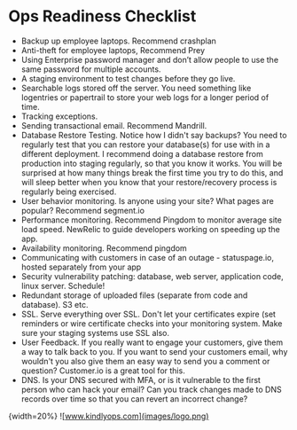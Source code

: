 # Ops Readiness Checklist  
+ Backup up employee laptops. Recommend crashplan
+ Anti-theft for employee laptops, Recommend Prey
+ Using Enterprise password manager and don’t allow people to use the same password for multiple accounts.
+ A staging environment to test changes before they go live.
+ Searchable logs stored off the server. You need something like logentries or papertrail to store your web logs for a longer period of time.
+ Tracking exceptions.
+ Sending transactional email. Recommend Mandrill.
+ Database Restore Testing. Notice how I didn't say backups? You need to regularly test that you can restore your database(s) for use with in a different deployment. I recommend doing a database restore from production into staging regularly, so that you know it works. You will be surprised at how many things break the first time you try to do this, and will sleep better when you know that your restore/recovery process is regularly being exercised.
+ User behavior monitoring. Is anyone using your site? What pages are popular? Recommend segment.io
+ Performance monitoring. Recommend Pingdom to monitor average site load speed. NewRelic to guide developers working on speeding up the app.
+ Availability monitoring. Recommend pingdom
+ Communicating with customers in case of an outage - statuspage.io, hosted separately from your app
+ Security vulnerability patching: database, web server, application code, linux server. Schedule!
+ Redundant storage of uploaded files (separate from code and database). S3 etc.
+ SSL. Serve everything over SSL. Don't let your certificates expire (set reminders or wire certificate checks into your monitoring system. Make sure your staging systems use SSL also.
+ User Feedback. If you really want to engage your customers, give them a way to talk back to you. If you want to send your customers email, why wouldn't you also give them an easy way to send you a comment or question? Customer.io is a great tool for this.
+ DNS. Is your DNS secured with MFA, or is it vulnerable to the first person who can hack your email? Can you track changes made to DNS records over time so that you can revert an incorrect change?

{width=20%}
![www.kindlyops.com](images/logo.png)
